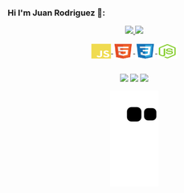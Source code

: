 ### Hi I'm Juan Rodriguez 👋:

<div align="center">
  <a href="https://github.com/juanrdzv">
  <img height="180em" src="https://github-readme-stats.vercel.app/api?username=juanrdzv&show_icons=true&theme=codeSTACKr&include_all_commits=true&count_private=true">
  <img height="180em" src="https://github-readme-stats.vercel.app/api/top-langs/?username=juanrdzv&layout=compact&langs_count=7&theme=codeSTACKr">
</div>
<div align="center"><br>
  <img align="center" alt="Rafa-Js" height="30" width="40" src="https://raw.githubusercontent.com/devicons/devicon/master/icons/javascript/javascript-plain.svg">
  <img align="center" alt="Rafa-HTML" height="30" width="40" src="https://raw.githubusercontent.com/devicons/devicon/master/icons/html5/html5-original.svg">
  <img align="center" alt="Rafa-CSS" height="30" width="40" src="https://raw.githubusercontent.com/devicons/devicon/master/icons/css3/css3-original.svg">
  <img align="center" alt="Rafa-React" height="30" width="40" src="https://raw.githubusercontent.com/devicons/devicon/master/icons/nodejs/nodejs-original.svg">
</div>



<!-- 
- 🌱 I’m currently learning Frontend Development Web
- 👯 I’m looking to collaborate on i
- 🤔 I’m looking for help with ...
- 💬 Ask me about ...
- 📫 How to reach me: ...
- 😄 Pronouns: ...
- ⚡ Fun fact: ...
 -->
  
   ##
 
<div align="center"> 
  
  <a href="https://www.linkedin.com/in/juan-rodriguez-v-7aab7b212/" target="_blank"><img src="https://img.shields.io/badge/-LinkedIn-%230077B5?style=for-the-badge&logo=linkedin&logoColor=white" target="_blank"></a> 
  <a href = "mailto:juanrodriguezvillalvazo@gmail.com"><img src="https://img.shields.io/badge/Gmail-D14836?style=for-the-badge&logo=gmail&logoColor=white" target="_blank"></a>
  <a href="https://twitter.com/juan_rdgzv?t=EDbdsz-7BvjcuG210kuvPQ&s=09" target="_blank"><img src="https://img.shields.io/badge/Twitter-1DA1F2?style=for-the-badge&logo=twitter&logoColor=white" target="_blank"></a> 
 
  ![Snake animation](https://github.com/juanrdzv/juanrdzv/blob/output/github-contribution-grid-snake.svg)
</div>
